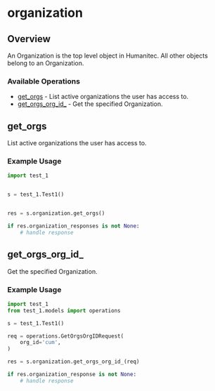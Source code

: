 # organization

## Overview

An Organization is the top level object in Humanitec. All other objects belong to an Organization.
<SchemaDefinition schemaRef="#/components/schemas/OrganizationRequest" />


### Available Operations

* [get_orgs](#get_orgs) - List active organizations the user has access to.
* [get_orgs_org_id_](#get_orgs_org_id_) - Get the specified Organization.

## get_orgs

List active organizations the user has access to.

### Example Usage

```python
import test_1


s = test_1.Test1()


res = s.organization.get_orgs()

if res.organization_responses is not None:
    # handle response
```

## get_orgs_org_id_

Get the specified Organization.

### Example Usage

```python
import test_1
from test_1.models import operations

s = test_1.Test1()

req = operations.GetOrgsOrgIDRequest(
    org_id='cum',
)

res = s.organization.get_orgs_org_id_(req)

if res.organization_response is not None:
    # handle response
```
